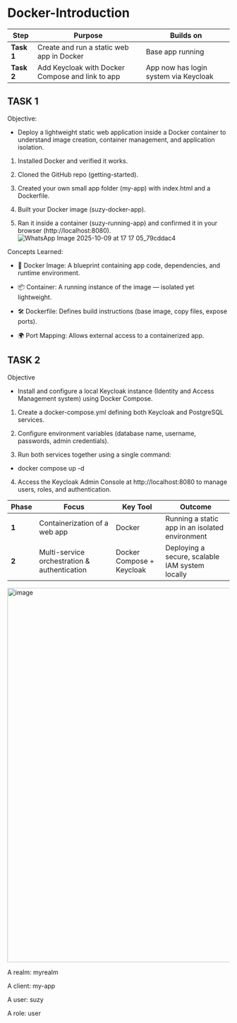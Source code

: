 # Docker-Introduction
| Step       | Purpose                                          | Builds on                             |
| ---------- | ------------------------------------------------ | ------------------------------------- |
| **Task 1** | Create and run a static web app in Docker        | Base app running                      |
| **Task 2** | Add Keycloak with Docker Compose and link to app | App now has login system via Keycloak |



## TASK 1

Objective:

- Deploy a lightweight static web application inside a Docker container to understand image creation, container management, and application isolation.

1. Installed Docker and verified it works.

2. Cloned the GitHub repo (getting-started).

3. Created your own small app folder (my-app) with index.html and a Dockerfile.

4. Built your Docker image (suzy-docker-app).

5. Ran it inside a container (suzy-running-app) and confirmed it in your browser (http://localhost:8080).
   ![WhatsApp Image 2025-10-09 at 17 17 05_79cddac4](https://github.com/user-attachments/assets/ec205a21-1529-464f-bdfb-5c1bf2f036a3)

Concepts Learned:

- 🧱 Docker Image: A blueprint containing app code, dependencies, and runtime environment.

- 📦 Container: A running instance of the image — isolated yet lightweight.

- 🛠️ Dockerfile: Defines build instructions (base image, copy files, expose ports).

- 🌍 Port Mapping: Allows external access to a containerized app.
   
## TASK 2 
Objective 
- Install and configure a local Keycloak instance (Identity and Access Management system) using Docker Compose.

1. Create a docker-compose.yml defining both Keycloak and PostgreSQL services.

2. Configure environment variables (database name, username, passwords, admin credentials).

3. Run both services together using a single command:

- docker compose up -d


4. Access the Keycloak Admin Console at http://localhost:8080 to manage users, roles, and authentication.



| Phase | Focus                                        | Key Tool                  | Outcome                                         |
| ----- | -------------------------------------------- | ------------------------- | ----------------------------------------------- |
| **1** | Containerization of a web app                | Docker                    | Running a static app in an isolated environment |
| **2** | Multi-service orchestration & authentication | Docker Compose + Keycloak | Deploying a secure, scalable IAM system locally |

<img width="1905" height="849" alt="image" src="https://github.com/user-attachments/assets/afb13607-86b9-40db-90af-25f6d7173e13" />



A realm: myrealm

A client: my-app

A user: suzy

A role: user

